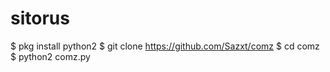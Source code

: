 # sitorus
$ pkg install python2
$ git clone https://github.com/Sazxt/comz
$ cd comz
$ python2 comz.py
